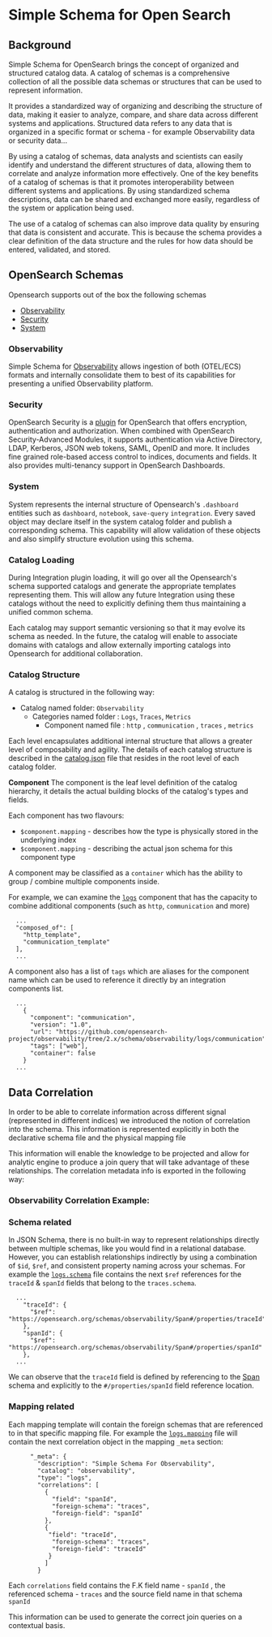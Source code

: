 # Simple Schema for Open Search

## Background
Simple Schema for OpenSearch brings the concept of organized and structured catalog data.
A catalog of schemas is a comprehensive collection of all the possible data schemas or structures that can be used to represent information.

It provides a standardized way of organizing and describing the structure of data, making it easier to analyze, compare, and share data across different systems and applications.
Structured data refers to any data that is organized in a specific format or schema - for example Observability data or security data...

By using a catalog of schemas, data analysts and scientists can easily identify and understand the different structures of data, allowing them to correlate and analyze information more effectively.
One of the key benefits of a catalog of schemas is that it promotes interoperability between different systems and applications.
By using standardized schema descriptions, data can be shared and exchanged more easily, regardless of the system or application being used.

The use of a catalog of schemas can also improve data quality by ensuring that data is consistent and accurate. This is because the schema provides a clear definition of the data structure and the rules for how data should be entered, validated, and stored.

## OpenSearch Schemas

Opensearch supports out of the box the following schemas
 - [Observability](observability/README.md) 
 - [Security](security/README.md) 
 - [System](system/README.md) 

### Observability
Simple Schema for [Observability](https://github.com/opensearch-project/observability) allows ingestion of both (OTEL/ECS) formats and internally consolidate them to best of its capabilities for presenting a unified Observability platform.

### Security
OpenSearch Security is a [plugin](https://github.com/opensearch-project/security) for OpenSearch that offers encryption, authentication and authorization. When combined with OpenSearch Security-Advanced Modules, it supports authentication via Active Directory, LDAP, Kerberos, JSON web tokens, SAML, OpenID and more. It includes fine grained role-based access control to indices, documents and fields. It also provides multi-tenancy support in OpenSearch Dashboards.

### System
System represents the internal structure of Opensearch's `.dashboard` entities such as `dashboard`, `notebook`, `save-query` `integration`. Every saved object may declare itself in the system
catalog folder and publish a corresponding schema. This capability will allow validation of these objects and also simplify structure evolution using this schema. 

### Catalog Loading
During Integration plugin loading, it will go over all the Opensearch's schema supported catalogs and generate the appropriate templates representing them.
This will allow any future Integration using these catalogs without the need to explicitly defining them thus maintaining a unified common schema.

Each catalog may support semantic versioning so that it may evolve its schema as needed. 
In the future, the catalog will enable to associate domains with catalogs and allow externally importing catalogs into Opensearch for additional collaboration. 

### Catalog Structure
A catalog is structured in the following way:

 - Catalog named folder: `Observability`
   - Categories named folder : `Logs`, `Traces`, `Metrics` 
     - Component named file : `http` , `communication` , `traces` , `metrics` 

Each level encapsulates additional internal structure that allows a greater level of composability and agility.
The details of each catalog structure is described in the [catalog.json](system/samples/catalog.json) file that resides in the root level of each catalog folder.

**Component** 
The component is the leaf level definition of the catalog hierarchy, it details the actual building blocks of the catalog's types and fields.

Each component has two flavours:

 - `$component.mapping` - describes how the type is physically stored in the underlying index
 - `$component.mapping` - describing the actual json schema for this component type

A component may be classified as a `container` which has the ability to group / combine multiple components inside. 

For example, we can examine the [`logs`](../../src/main/resources/schema/observability/logs/logs.mapping) component that has the capacity to combine additional components (such as `http`, `communication` and more)
```json5
  ...
  "composed_of": [
    "http_template",
    "communication_template"
  ],
  ...
```
A component also has a list of `tags` which are aliases for the component name which can be used to reference it directly by an integration components list.

```json5
  ...
    {
      "component": "communication",
      "version": "1.0",
      "url": "https://github.com/opensearch-project/observability/tree/2.x/schema/observability/logs/communication",
      "tags": ["web"],
      "container": false
    }
  ...
```

## Data Correlation

In order to be able to correlate information across different signal (represented in different indices) we introduced the notion of correlation into the schema.
This information is represented explicitly in both the declarative schema file and the physical mapping file 

This information will enable the knowledge to be projected and allow for analytic engine to produce a join query that will take advantage of these relationships.
The correlation metadata info is exported in the following way:

### Observability Correlation Example:

### Schema related
In JSON Schema, there is no built-in way to represent relationships directly between multiple schemas, like you would find in a relational database. However, you can establish relationships indirectly by using a combination of `$id`, `$ref`, and consistent property naming across your schemas.
For example the [`logs.schema`](../../src/main/resources/schema/observability/logs/logs.schema) file contains the next `$ref` references for the `traceId` & `spanId` fields that belong to the `traces.schema`.

```json5
  ...
    "traceId": {
      "$ref": "https://opensearch.org/schemas/observability/Span#/properties/traceId"
    },
    "spanId": {
      "$ref": "https://opensearch.org/schemas/observability/Span#/properties/spanId"
    },
  ...
```

We can observe that the `traceId` field is defined by referencing to the [Span](../../src/main/resources/schema/observability/traces/traceGroups.schema) schema and explicitly to the `#/properties/spanId` field reference location.

### Mapping related
Each mapping template will contain the foreign schemas that are referenced to in that specific mapping file. For example the [`logs.mapping`](../../src/main/resources/schema/observability/logs/logs.schema) file will contain the next correlation object in the mapping `_meta` section:

```json5
      "_meta": {
        "description": "Simple Schema For Observability",
        "catalog": "observability",
        "type": "logs",
        "correlations": [
          {
            "field": "spanId",
            "foreign-schema": "traces",
            "foreign-field": "spanId"
          },
          {
           "field": "traceId",
            "foreign-schema": "traces",
            "foreign-field": "traceId"
           }
          ]
        }

```

Each `correlations` field contains the F.K field name - `spanId` , the referenced schema - `traces` and the source field name in that schema `spanId`

This information can be used to generate the correct join queries on a contextual basis. 
